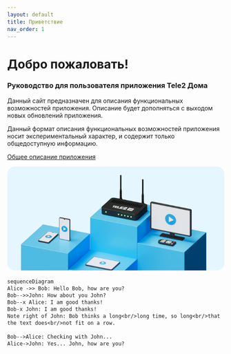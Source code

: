 ```yaml
---
layout: default
title: Приветствие
nav_order: 1
---
```


# Добро пожаловать!

### Руководство для пользователя приложения  **Tele2 Дома**

Данный сайт предназначен для описания функциональных возможностей приложения. Описание будет дополняться с выходом новых обновлений приложения.

Данный формат описания функциональных возможностей приложения носит экспериментальный характер, и содержит только общедоступную информацию.

[Общее описание приложения](/description.md)

![Баннер Tele2 Дома](assets/images/Banner.png)


```mermaid
sequenceDiagram
Alice ->> Bob: Hello Bob, how are you?
Bob-->>John: How about you John?
Bob--x Alice: I am good thanks!
Bob-x John: I am good thanks!
Note right of John: Bob thinks a long<br/>long time, so long<br/>that the text does<br/>not fit on a row.

Bob-->Alice: Checking with John...
Alice->John: Yes... John, how are you?
```